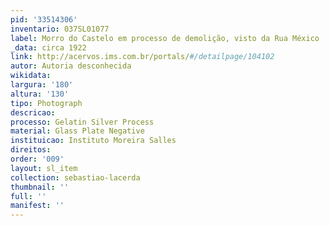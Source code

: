 ```yaml
---
pid: '33514306'
inventario: 037SL01077
label: Morro do Castelo em processo de demolição, visto da Rua México
_data: circa 1922
link: http://acervos.ims.com.br/portals/#/detailpage/104102
autor: Autoria desconhecida
wikidata: 
largura: '180'
altura: '130'
tipo: Photograph
descricao: 
processo: Gelatin Silver Process
material: Glass Plate Negative
instituicao: Instituto Moreira Salles
direitos: 
order: '009'
layout: sl_item
collection: sebastiao-lacerda
thumbnail: ''
full: ''
manifest: ''
---
```

